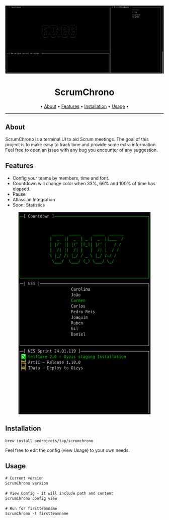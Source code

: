 <div align="center">

![ScrumChrono](https://github.com/pedrojreis/ScrumChrono/blob/main/assets/example.gif?raw=true)

# ScrumChrono

   • <a href="#about">About</a> •
  <a href="#features">Features</a> •
  <a href="#installation">Installation</a> •
  <a href="#usage">Usage</a> •
</div>

---

## About

ScrumChrono is a terminal UI to aid Scrum meetings. The goal of this project is to make easy to track time and provide some extra information.
Feel free to open an issue with any bug you encounter of any suggestion.

## Features

* Config your teams by members, time and font.
* Countdown will change color when 33%, 66% and 100% of time has elapsed.
* Pause
* Atlassian Integration
* Soon: Statistics

<p align="center">
  <img width="420" height="640" src="https://github.com/pedrojreis/ScrumChrono/blob/main/assets/jira_example.png?raw=true">
</p>

## Installation

```shell
brew install pedrojreis/tap/scrumchrono
```

Feel free to edit the config (view Usage) to your own needs.

## Usage

```shell
# Current version
ScrumChrono version

# View Config - it will include path and content
ScrumChrono config view

# Run for firstteamname
ScrumChrono -t firstteamname
```